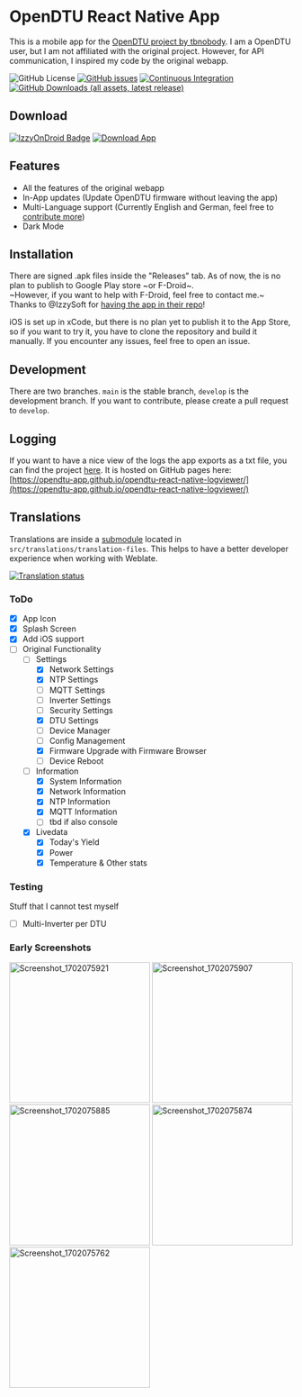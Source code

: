 # OpenDTU React Native App

This is a mobile app for the [OpenDTU project by tbnobody](https://github.com/tbnobody/OpenDTU).
I am a OpenDTU user, but I am not affiliated with the original project. However, for API communication, I inspired my code by the original webapp.

![GitHub License](https://img.shields.io/github/license/OpenDTU-App/opendtu-react-native)
[![GitHub issues](https://img.shields.io/github/issues/OpenDTU-App/opendtu-react-native)](https://github.com/OpenDTU-App/opendtu-react-native/issues)
[![Continuous Integration](https://github.com/OpenDTU-App/opendtu-react-native/actions/workflows/testing.yml/badge.svg)](https://github.com/OpenDTU-App/opendtu-react-native/actions/workflows/testing.yml)
[![GitHub Downloads (all assets, latest release)](https://img.shields.io/github/downloads/OpenDTU-App/opendtu-react-native/latest/total?label=Downloads%20for%20latest%20version)](https://github.com/OpenDTU-App/opendtu-react-native/releases/latest)

## Download

[![IzzyOnDroid Badge](https://img.shields.io/endpoint?url=https://apt.izzysoft.de/fdroid/api/v1/shield/xyz.commanderred.opendtuapp)](https://apt.izzysoft.de/fdroid/index/apk/xyz.commanderred.opendtuapp/)
[![Download App](https://img.shields.io/badge/Download%20latest%20APK%20from%20Github-27a624)](https://github.com/OpenDTU-App/opendtu-react-native/releases/latest/download/OpenDTUApp-universal-release-signed.apk)

## Features
- All the features of the original webapp
- In-App updates (Update OpenDTU firmware without leaving the app)
- Multi-Language support (Currently English and German, feel free to [contribute more](#translations))
- Dark Mode

## Installation
There are signed .apk files inside the "Releases" tab. As of now, the is no plan to publish to Google Play store ~or F-Droid~.
<br>
~However, if you want to help with F-Droid, feel free to contact me.~ Thanks to @IzzySoft for [having the app in their repo](https://apt.izzysoft.de/fdroid/index/apk/xyz.commanderred.opendtuapp/)!

iOS is set up in xCode, but there is no plan yet to publish it to the App Store, so if you want to try it, you have to clone the repository and build it manually. If you encounter any issues, feel free to open an issue.

## Development
There are two branches. `main` is the stable branch, `develop` is the development branch. If you want to contribute, please create a pull request to `develop`.

## Logging
If you want to have a nice view of the logs the app exports as a txt file, you can find the project [here](https://github.com/OpenDTU-App/opendtu-react-native-logviewer). It is hosted on GitHub pages here: [https://opendtu-app.github.io/opendtu-react-native-logviewer/](https://opendtu-app.github.io/opendtu-react-native-logviewer/)

## Translations
Translations are inside a [submodule](https://github.com/OpenDTU-App/opendtu-react-native-translations) located in `src/translations/translation-files`.
This helps to have a better developer experience when working with Weblate.

<a href="https://weblate.commanderred.xyz/engage/opendtu-react-native/">
<img src="https://weblate.commanderred.xyz/widget/opendtu-react-native/multi-auto.svg" alt="Translation status" />
</a>

### ToDo
- [x] App Icon
- [x] Splash Screen
- [x] Add iOS support
- [ ] Original Functionality
  - [ ] Settings
    - [x] Network Settings
    - [x] NTP Settings
    - [ ] MQTT Settings
    - [ ] Inverter Settings
    - [ ] Security Settings
    - [x] DTU Settings
    - [ ] Device Manager
    - [ ] Config Management
    - [x] Firmware Upgrade with Firmware Browser
    - [ ] Device Reboot
  - [ ] Information
    - [x] System Information
    - [x] Network Information
    - [x] NTP Information
    - [x] MQTT Information
    - [ ] tbd if also console
  - [x] Livedata
    - [x] Today's Yield
    - [x] Power
    - [x] Temperature & Other stats

### Testing
Stuff that I cannot test myself
- [ ] Multi-Inverter per DTU


### Early Screenshots
<img alt="Screenshot_1702075921" src="https://github.com/OpenDTU-App/opendtu-react-native/assets/43087936/1475799f-881d-4eb4-8b1f-1065c64a85c1" width="250">
<img alt="Screenshot_1702075907" src="https://github.com/OpenDTU-App/opendtu-react-native/assets/43087936/2edc11b3-3d33-43ef-9d22-c544fda4e72e" width="250">
<img alt="Screenshot_1702075885" src="https://github.com/OpenDTU-App/opendtu-react-native/assets/43087936/1eaa0d3c-17ee-4ab8-970d-2869887eef12" width="250">
<img alt="Screenshot_1702075874" src="https://github.com/OpenDTU-App/opendtu-react-native/assets/43087936/1a86d932-dbf5-4f08-913a-72abc95efa07" width="250">
<img alt="Screenshot_1702075762" src="https://github.com/OpenDTU-App/opendtu-react-native/assets/43087936/cd9ae39b-a204-49c3-82c7-b3bd0db29ff8" width="250">
